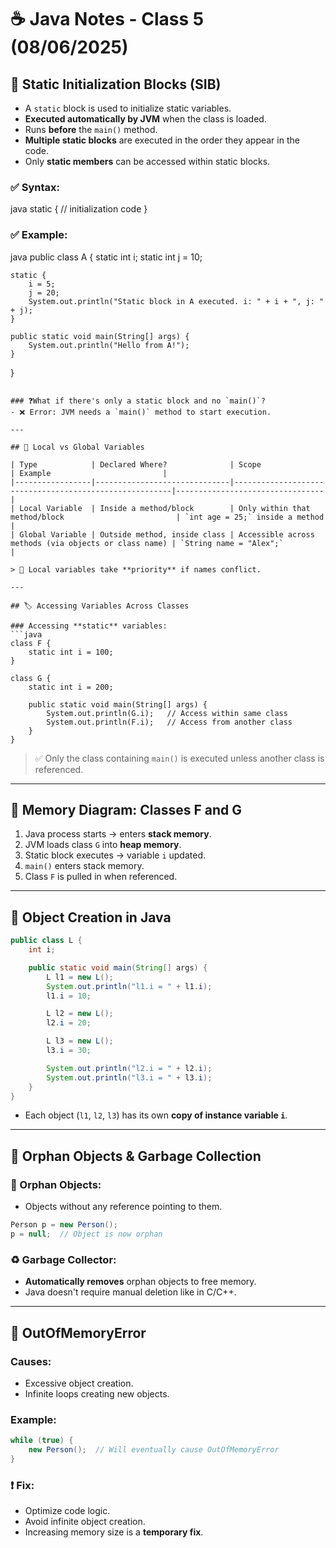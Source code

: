 
# ☕ Java Notes - Class 5 (08/06/2025)

## 🔷 Static Initialization Blocks (SIB)

- A `static` block is used to initialize static variables.
- **Executed automatically by JVM** when the class is loaded.
- Runs **before** the `main()` method.
- **Multiple static blocks** are executed in the order they appear in the code.
- Only **static members** can be accessed within static blocks.

### ✅ Syntax:
java
static {
    // initialization code
}


### ✅ Example:
java
public class A {
    static int i;
    static int j = 10;

    static {
        i = 5;
        j = 20;
        System.out.println("Static block in A executed. i: " + i + ", j: " + j);
    }

    public static void main(String[] args) {
        System.out.println("Hello from A!");
    }
}
```

### ❓What if there's only a static block and no `main()`?
- ❌ Error: JVM needs a `main()` method to start execution.

---

## 🧠 Local vs Global Variables

| Type            | Declared Where?              | Scope                                                 | Example                         |
|-----------------|------------------------------|--------------------------------------------------------|---------------------------------|
| Local Variable  | Inside a method/block        | Only within that method/block                         | `int age = 25;` inside a method |
| Global Variable | Outside method, inside class | Accessible across methods (via objects or class name) | `String name = "Alex";`         |

> 🔹 Local variables take **priority** if names conflict.

---

## 🏷 Accessing Variables Across Classes

### Accessing **static** variables:
```java
class F {
    static int i = 100;
}

class G {
    static int i = 200;

    public static void main(String[] args) {
        System.out.println(G.i);   // Access within same class
        System.out.println(F.i);   // Access from another class
    }
}
```

> ✅ Only the class containing `main()` is executed unless another class is referenced.

---

## 🧰 Memory Diagram: Classes F and G

1. Java process starts → enters **stack memory**.
2. JVM loads class `G` into **heap memory**.
3. Static block executes → variable `i` updated.
4. `main()` enters stack memory.
5. Class `F` is pulled in when referenced.

---

## 🔨 Object Creation in Java

```java
public class L {
    int i;

    public static void main(String[] args) {
        L l1 = new L();
        System.out.println("l1.i = " + l1.i);
        l1.i = 10;

        L l2 = new L();
        l2.i = 20;

        L l3 = new L();
        l3.i = 30;

        System.out.println("l2.i = " + l2.i);
        System.out.println("l3.i = " + l3.i);
    }
}
```

- Each object (`l1`, `l2`, `l3`) has its own **copy of instance variable `i`**.

---

## 🧹 Orphan Objects & Garbage Collection

### 🧍 Orphan Objects:
- Objects without any reference pointing to them.

```java
Person p = new Person();
p = null;  // Object is now orphan
```

### ♻ Garbage Collector:
- **Automatically removes** orphan objects to free memory.
- Java doesn't require manual deletion like in C/C++.

---

## 🚫 OutOfMemoryError

### Causes:
- Excessive object creation.
- Infinite loops creating new objects.

### Example:
```java
while (true) {
    new Person();  // Will eventually cause OutOfMemoryError
}
```

### ❗ Fix:
- Optimize code logic.
- Avoid infinite object creation.
- Increasing memory size is a **temporary fix**.
